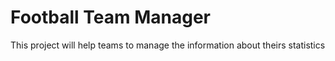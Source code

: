 # Football Team Manager

This project will help teams to manage the information about theirs statistics
